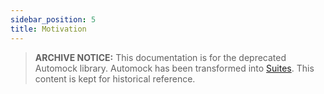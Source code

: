 ```yaml
---
sidebar_position: 5
title: Motivation
---
```


> **ARCHIVE NOTICE:** This documentation is for the deprecated Automock library. Automock has been transformed into [Suites](https://suites.dev). This content is kept for historical reference.

